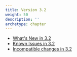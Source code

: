 ```yaml
---
title: Version 3.2
weight: 50
description: ''
archetype: chapter
---
```

- [What's New in 3.2](whats-new-in-3-2.md)
- [Known Issues in 3.2](known-issues-in-3-2.md)
- [Incompatible changes in 3.2](incompatible-changes-in-3-2.md)
